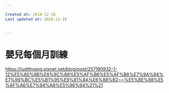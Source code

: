 ```yaml
---

Created at: 2018-12-18
Last updated at: 2018-12-18


---
```


# 嬰兒每個月訓練


<https://judithyang.pixnet.net/blog/post/257190932-1-12%E5%80%8B%E6%9C%88%E5%AF%B6%E5%AF%B6%E7%9A%84%E7%99%BC%E5%B1%95%E9%81%8A%E6%88%B2~~%E5%BE%88%E5%AF%A6%E7%94%A8%E5%96%94%21%21>

